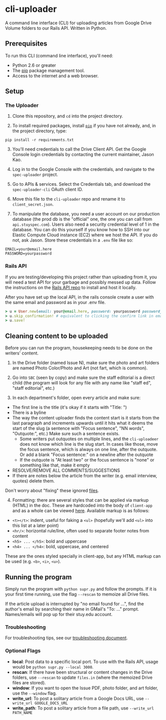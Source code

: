 # cli-uploader

A command line interface (CLI) for uploading articles from Google Drive Volume folders to our Rails API. Written in Python.

## Prerequisites

To run this CLI (command line interface), you'll need:
- Python 2.6 or greater
- The [pip](https://pypi.python.org/pypi/pip) package management tool.
- Access to the internet and a web browser.

## Setup

### The Uploader

1. Clone this repository, and `cd` into the project directory.

2. To install required packages, install [`pip`](https://pip.pypa.io/en/stable/installing) if you have not already, and, in the project directory, type:
```
pip install -r requirements.txt
```

3. You'll need credentials to call the Drive Client API. Get the Google Console login credentials by contacting the current maintainer, Jason Kao.

4. Log in to the Google Console with the credentials, and navigate to the `spec-uploader` project.

5. Go to APIs & services. Select the Credentials tab, and download the `spec-uploader-cli` OAuth client ID.

6. Move this file to the `cli-uploader` repo and rename it to `client_secret.json`.

7. To manipulate the database, you need a user account on our production database (the prod db is the "official" one, the one you can call from `api.stuyspec.com`). Users also need a security credential level of 1 in the database. You can do this yourself if you know how to SSH into our Elastic Compute Cloud instance (EC2) where we host the API. If you do not, ask Jason. Store these credentials in a `.env` file like so:
```
EMAIL=your@email.here
PASSWORD=yourpassword
```

### Rails API

If you are testing/developing this project rather than uploading from it, you will need a test API for your garbage and possibly messed up data. Follow the instructions on the [Rails API repo](http://github.com/stuyspec/stuy-spec-api) to install and host it locally.

After you have set up the local API, in the rails console create a user with the same email and password as in your .env file.
```rb
> u = User.new(email: your@email.here, password: yourpassword password_confirmation: yourpassword )
> u.skip_confirmation! # equivalent to clicking the confirm link in email
> u.save!
```

## Cleaning content to be uploaded

Before you can run the program, housekeeping needs to be done on the writers' content.

1. In the Drive folder (named Issue N), make sure the photo and art folders are named Photo Color/Photo and Art (not fart, which is common).

2. Go into `SBC` (seen by copy) and make sure the staff editorial is a direct child (the program will look for any file with any name like "staff ed", "staff editorial", etc.)

3. In each department's folder, open every article and make sure:
- The first line is the title (it's okay if it starts with "Title: ")
- There is a byline
- The way the content uploader finds the content start is it starts from the last paragraph and increments upwards until it hits what it deems the start of the slug (a sentence with "Focus sentence", "NN words", "Outquote:", etc.) Make sure such a sentence exists.
  - Some writers put outquotes on multiple lines, and the `cli-uploadeer` does not know which line is the slug start. In cases like those, move the focus sentence, which is always on one line, after the outquote. Or add a blank "Focus sentence:" on a newline after the outquote
  - If the outquote is "At least two" or the focus sentence is "none" or something like that, make it empty
- RESOLVE/REMOVE ALL COMMENTS/SUGGESTIONS
- If there are notes below the article from the writer (e.g. email interview, quotes) delete them.

Don't worry about "fixing" these ignored [files](https://github.com/stuyspec/cli-uploader/blob/master/supr.py#L474).
  
4. Formatting: there are several styles that can be applied via markup (HTML) in the doc. These are hardcoded into the body of `client-app` and as a whole can be viewed [here](https://github.com/stuyspec/client-app/blob/develop/src/js/modules/articles/components/ArticleBody.js#L25). Available markup is as follows:
- `<t></t>`: indent, useful for faking a `<ul>` (hopefully we'll add `<ul>` into this list at a later point)
- `<hr/>`: horizontal rule/line, often used to separate footer notes from content
- `<h5> ... </h5>`: bold and uppercase
- `<h4> ... </h4>`: bold, uppercase, and centered

These are the ones styled specially in client-app, but any HTML markup can be used (e.g. `<b>`, `<i>`, `<u>`).



## Running the program

Simply run the program with `python supr.py` and follow the prompts. If it is your first time running, use the flag `--rescan` to memoize all Drive files.

If the article upload is interrupted by "no email found for ...", find the author's email by searching their name in GMail's "To: ..." prompt. Names/emails will pop up for their stuy.edu account.

### Troubleshooting

For troubleshooting tips, see our [troubleshooting document](TROUBLESHOOTING.md).

### Optional Flags

- **local**: Post data to a specific local port. To use with the Rails API, usage would be `python supr.py --local 3000`.
- **rescan**: If there have been structural or content changes in the Drive folders, use `--rescan` to update `files.in` (where the memoized Drive files are stored).
- **window**: If you want to open the Issue PDF, photo folder, and art folder, use the `--window` flag.
- **write_url**: To post a solitary article from a Google Docs URL, use `--write_url GOOGLE_DOCS_URL`
- **write_path**: To post a solitary article from a file path, use `--write_url PATH_NAME`
